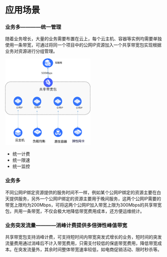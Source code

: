 # 应用场景

### 业务多————统一管理

随着业务增长，大量的业务需要布置在云上，每个云主机、容器等实例均需要单独使用一条带宽，可通过将同一个项目中的公网IP资源加入一个共享带宽包实现根据业务对资源进行分组管理。

<img src="../../../../image/Networking/Shared-Bandwidth-Package/Unified-Management.png" alt=" " style="zoom:50%"/>

+ 统一计费
+ 统一限速
+ 统一监控
### 业务多

不同公网IP绑定资源提供的服务时间不一样，例如某个公网IP绑定的资源主要在白天提供服务，另外一个公网IP绑定的资源主要用于晚间服务，这两个公网IP需要的带宽上限均为200Mbps，可将这两个公网IP加入带宽上限为300Mbps的共享带宽包，共用一条带宽，不仅会极大地降低带宽费用成本，还方便运维统计。



### 业务突发流量————消峰计费提供多倍弹性峰值带宽

共享带宽包支持消峰计费，可支持短时间内带宽突发式增长的业务，短时间的突发流量费用通过消峰后不计入带宽费用，只需支付较低的保底带宽费用，降低带宽成本。在突发流量外，其余时间整体带宽速率较低，如电商促销活动、限时秒杀等。

